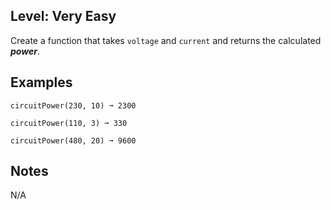 ## Level: Very Easy

Create a function that takes `voltage` and `current` and returns the calculated ***power***.

## Examples
```
circuitPower(230, 10) ➞ 2300

circuitPower(110, 3) ➞ 330

circuitPower(480, 20) ➞ 9600
```
## Notes

N/A